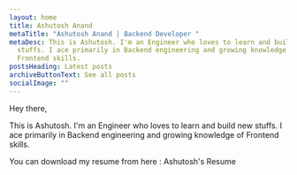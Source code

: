 ```yaml
---
layout: home
title: Ashutosh Anand
metaTitle: "Ashutosh Anand | Backend Developer "
metaDesc: This is Ashutosh. I'm an Engineer who loves to learn and build new
  stuffs. I ace primarily in Backend engineering and growing knowledge of
  Frontend skills.
postsHeading: Latest posts
archiveButtonText: See all posts
socialImage: ""
---
```

Hey there, 

This is Ashutosh. I'm an Engineer who loves to learn and build new stuffs. I ace primarily in Backend engineering and growing knowledge of Frontend skills.

You can download my resume from here : Ashutosh's Resume